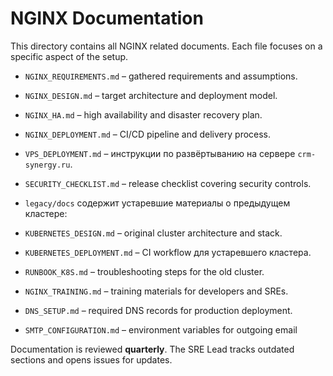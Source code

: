 # NGINX Documentation

This directory contains all NGINX related documents. Each file focuses on a specific aspect of the setup.

- `NGINX_REQUIREMENTS.md` – gathered requirements and assumptions.
- `NGINX_DESIGN.md` – target architecture and deployment model.
- `NGINX_HA.md` – high availability and disaster recovery plan.
- `NGINX_DEPLOYMENT.md` – CI/CD pipeline and delivery process.
- `VPS_DEPLOYMENT.md` – инструкции по развёртыванию на сервере `crm-synergy.ru`.
- `SECURITY_CHECKLIST.md` – release checklist covering security controls.

- `legacy/docs` содержит устаревшие материалы о предыдущем кластере:
- `KUBERNETES_DESIGN.md` – original cluster architecture and stack.
- `KUBERNETES_DEPLOYMENT.md` – CI workflow для устаревшего кластера.
- `RUNBOOK_K8S.md` – troubleshooting steps for the old cluster.
- `NGINX_TRAINING.md` – training materials for developers and SREs.
- `DNS_SETUP.md` – required DNS records for production deployment.
- `SMTP_CONFIGURATION.md` – environment variables for outgoing email

Documentation is reviewed **quarterly**. The SRE Lead tracks outdated sections and opens issues for updates.
